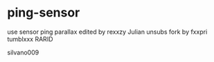# ping-sensor
use sensor ping parallax
edited by rexxzy
Julian
unsubs
fork by fxxpri
tumblxxx
RARID










silvano009
